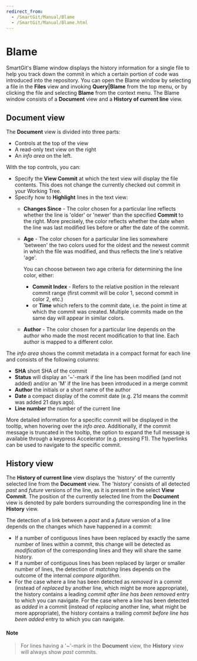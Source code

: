 ```yaml
---
redirect_from:
  - /SmartGit/Manual/Blame
  - /SmartGit/Manual/Blame.html
---
```


# Blame

SmartGit's Blame window displays the history information for a single file to help you track down the commit in which a certain portion of code was introduced into the repository. You can open the Blame window by selecting a file in the **Files** view and invoking **Query\|Blame** from the top menu, or by clicking the file and selecting **Blame** from the context menu. The Blame window consists of a **Document** view and a **History of current line** view.

## Document view

The **Document** view is divided into three parts:

- Controls at the top of the view
- A read-only text view on the right
- An *info area* on the left.

With the top controls, you can:

- Specify the **View Commit** at which the text view will display the file contents. This does not change the currently checked out commit in your Working Tree.
- Specify how to **Highlight** lines in the text view:
    - **Changes Since** - The color chosen for a particular line reflects whether the line is 'older' or 'newer' than the specified **Commit** to the right. More precisely, the color reflects whether the date when the line was last modified lies before or after the date of the commit.
    - **Age** - The color chosen for a particular line lies somewhere 'between' the two colors used for the oldest and the newest commit in which the file was modified, and thus reflects the line's relative 'age'.

      You can choose between two age criteria for determining the line color, either:
        - **Commit Index** - Refers to the relative position in the relevant commit range (first commit will be color 1, second commit in color 2, etc.)
        - or **Time** which refers to the commit date, i.e. the point in time at which the commit was created. Multiple commits made on the same day will appear in similar colors.
    - **Author** - The color chosen for a particular line depends on the author who made the most recent modification to that line. Each author is mapped to a different color.

The *info area* shows the commit metadata in a compact format for each line and consists of the following columns:

- **SHA** short SHA of the commit
- **Status** will display an '\~'-mark if the line has been modified (and not added) and/or an 'M' if the line has been introduced in a merge commit
- **Author** the initials or a short name of the author
- **Date** a compact display of the commit date (e.g. 21d means the commit was added 21 days ago).
- **Line number** the number of the current line

More detailed information for a specific commit will be displayed in the tooltip, when hovering over the *info area*. Additionally, if the commit message is truncated in the tooltip, the option to expand the full message is available through a keypress Accelerator (e.g. pressing F1). The hyperlinks can be used to navigate to the specific commit.

## History view

The **History of current line** view displays the 'history' of the currently selected line from the **Document** view. The 'history' consists of all detected *past* and *future* versions of the line, as it is present in the select **View Commit**. The position of the currently selected line from the **Document** view is denoted by pale borders surrounding the corresponding line in the **History** view.

The detection of a link between a *past* and a *future* version of a line depends on the changes which have happened in a commit:

- If a number of contiguous lines have been replaced by exactly the same number of lines within a commit, this change will be detected as *modification* of the corresponding lines and they will share the same history.
- If a number of contiguous lines has been replaced by larger or smaller number of lines, the detection of *matching* lines depends on the outcome of the internal *compare algorithm*.
- For the case where a line has been detected as *removed* in a commit (instead of *replaced* by another line, which might be more appropriate), the history contains a leading *commit after line has been removed*
  entry to which you can navigate. For the case where a line has been detected as *added* in a commit (instead of *replacing* another line, what might be more appropriate), the history contains a trailing *commit before line has been added*
  entry to which you can navigate.

#### Note

>
>For lines having a '\~'-mark in the **Document** view, the **History** view will always show *past* commits.
>
